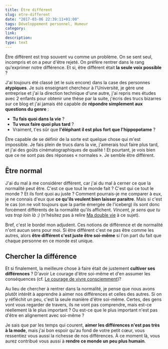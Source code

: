 ```yaml
---
title: Être différent
slug: etre-different
date: "2017-03-06 22:39:11+01:00"
tags: Développement personnel, Humeur
category: 
link: 
description: 
type: text
---
```


Être différent est trop souvent vu comme un problème. On se sent seul, incompris et on a peur d'être rejeté. On préfère rentrer dans le rang qu'exprimer notre différence. Et si, être différent était __la seule voix possible__ ?

<!-- TEASER_END -->

J'ai toujours été classé (et le suis encore) dans la case des personnes __atypiques__. Je suis enseignant chercheur à l'Université, je gère une entreprise et j'ai la direction technique d'une autre, j'ai repris mes études avec 2 enfants pour obtenir une thèse par la suite, j'écris des trucs bizarres sur ce blog et j'ai jamais été capable de __répondre simplement aux questions du genre__ :

- __Tu fais quoi dans la vie__ ?
- __Tu veux faire quoi plus tard__ ?
- Vraiment, t'es sûr que __l'éléphant il est plus fort que l'hippopotame__ ?

Être capable de se définir de la sorte est quelque chose qui m'est impossible. Je fais plein de trucs dans la vie, j'aimerais tout faire plus tard, et j'ai des goûts cinématographiques de qualité ! Et pourtant, je vois bien que ce ne sont pas des réponses « normales ». Je semble être différent.

## Être normal

J'ai du mal à me considérer différent, car j'ai du mal à cerner ce que la normalité peut être. C'est ce que tout le monde fait ? C'est qui ce tout le monde ? Et ils font quoi au juste ? Comment pourrais-je me comparer à eux, je ne connais d'eux que __ce qu'ils veulent bien laisser paraitre__. Mais si c'est le cas (on ne voit toujours que la partie émergée de l'iceberg) ils sont donc forcément différents de la normalité qu'ils affichent. _Vincent, je sens que tu vas trop loin là :)_ (n'hésitez pas à relire [Ma double vie](/blog/ma-double-vie/) à ce sujet).

Bref, c'est le bordel mon adjudent. Ces notions de différence et de normalité n'ont aucun sens pour moi. Si être différent c'est ne pas être comme les autres, alors __être différent c'est juste être soi-même__ si l'on part du fait que chaque personne en ce monde est unique.

## Chercher la différence

Et si finalement, la meilleure chose à faire était de justement __cultiver ses différences__ ? D'avoir Le courage d'être soi-même et d'en assumer les conséquences (cf. [Le courage de vivre consciemment](/blog/le-courage-de-vivre-consciemment/))?

Au lieu de chercher à rentrer dans la normalité, je pense que nous avons plutôt intérêt à apprendre à aimer nos différences et celles des autres. Si on y réfléchit un peu, c'est la seule manière d'être soi-même. Certes, des gens vont vous regarder de travers, ils ne vont pas comprendre, mais est-ce réellement là le plus important ? Ou est-ce que le plus important n'est pas d'être en alignement avec soi-même ?

Je sais que par les temps qui courent, __aimer les différences n'est pas très à la mode__, mais j'ai bon espoir qu'au fond de votre petit cœur, vous ressentiez vous aussi la richesse de nos différences. À ce moment là, vous aurez contribué vous aussi à __rendre ce monde un peu plus humain__.
